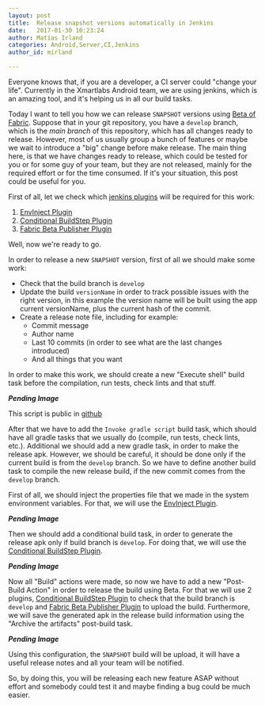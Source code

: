 ```yaml
---
layout: post
title:  Release snapshot versions automatically in Jenkins
date:   2017-01-30 10:23:24
author: Matías Irland
categories: Android,Server,CI,Jenkins
author_id: mirland

---
```


Everyone knows that, if you are a developer, a CI server could "change your life". Currently in the Xmartlabs Android team, we are using jenkins, which is an amazing tool, and it's helping us in all our build tasks.

Today I want to tell you how we can release `SNAPSHOT` versions using [Beta of Fabric](https://docs.fabric.io/android/beta/overview.html). 
Suppose that in your git repository, you have a `develop` branch, which is the *main branch* of this repository, which has all changes ready to release. However, most of us usually group a bunch of features or maybe we wait to introduce a "big" change before make release. The main thing here, is that we have changes ready to release, which could be tested for you or for some guy of your team, but they are not released, mainly for the required effort or for the time consumed. If it's your situation, this post could be useful for you.

First of all, let we check which [jenkins plugins](https://wiki.jenkins.io/display/JENKINS/Plugins) will be required for this work:
1. [EnvInject Plugin](https://wiki.jenkins.io/display/JENKINS/EnvInject+Plugin)
2. [Conditional BuildStep Plugin](https://wiki.jenkins.io/display/JENKINS/Conditional+BuildStep+Plugin)
3. [Fabric Beta Publisher Plugin](https://wiki.jenkins.io/display/JENKINS/Fabric+Beta+Publisher+Plugin)


Well, now we're ready to go.

In order to release a new `SNAPSHOT` version, first of all we should make some work:
* Check that the build branch is `develop`
* Update the build `versionName` in order to track possible issues with the right version, in this example the version name will be built using the app current versionName, plus the current hash of the commit.
* Create a release note file, including for example:
  * Commit message
  * Author name  
  * Last 10 commits (in order to see what are the last changes introduced)
  * And all things that you want

In order to make this work, we should create a new "Execute shell" build task before the compilation, run tests, check lints and that stuff.

<!-- Image with the code -->
***Pending Image***

This script is public in [github](https://gist.github.com/matir91/5a8c24196c0fd4408adaabfdab6f198a)

After that we have to add the `Invoke gradle script` build task, which should have all gradle tasks that we usually do (compile, run tests, check lints, etc.). Additional we should add a new gradle task, in order to make the release apk. However, we should be careful, it should be done only if the current build is from the `develop` branch. So we have to define another build task to compile the new release build, if the new commit comes from the `develop` branch.

First of all, we should inject the properties file that we made in the system environment variables. For that, we will use the  [EnvInject Plugin](https://wiki.jenkins.io/display/JENKINS/EnvInject+Plugin).
 
<!-- Image with the code -->
***Pending Image***

Then we should add a conditional build task, in order to generate the release apk only if build branch is `develop`. For doing that, we will use the [Conditional BuildStep Plugin](https://wiki.jenkins.io/display/JENKINS/Conditional+BuildStep+Plugin).

<!-- Image with the code -->
***Pending Image***

Now all "Build" actions were made, so now we have to add a new "Post-Build Action" in order to release the build using Beta. For that we will use 2 plugins,  [Conditional BuildStep Plugin](https://wiki.jenkins.io/display/JENKINS/Conditional+BuildStep+Plugin) to check that the build branch is `develop` and [Fabric Beta Publisher Plugin](https://wiki.jenkins.io/display/JENKINS/Fabric+Beta+Publisher+Plugin) to upload the build. Furthermore, we will save the generated apk in the release build information using the "Archive the artifacts" post-build task.

<!-- Image with the code -->
***Pending Image***

Using this configuration, the `SNAPSHOT` build will be upload, it will have a useful release notes and all your team will be notified. 

So, by doing this, you will be releasing each new feature ASAP without effort and somebody could test it and maybe finding a bug could be much easier.

